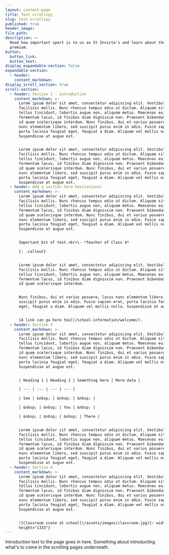 ```yaml
---
layout: content-page
title: Test scrollspy
slug: test-scrollspy
published: true
header_image:
file_path:
description: >-
  Read how important sport is to us as St Invicta's and learn about the sport
  premium.
button:
  button_link:
  button_text:
display_expandable-section: false
expandable-section:
  - header:
    content_markdown:
display_scroll_section: true
scroll-section:
  - header: Section 1 - introduction
    content_markdown: >-
      Lorem ipsum dolor sit amet, consectetur adipiscing elit. Vestibulum luctus
      facilisis mollis. Nunc rhoncus tempus odio ut dictum. Aliquam sit amet
      tellus tincidunt, lobortis augue non, aliquam metus. Maecenas euismod
      fermentum lacus, id finibus diam dignissim non. Praesent bibendum lectus
      id quam scelerisque interdum. Nunc finibus, dui et varius posuere, lacus
      nunc elementum libero, sed suscipit purus enim in odio. Fusce sapien erat,
      porta lacinia feugiat eget, feugiat a diam. Aliquam vel mollis nulla.
      Suspendisse at augue est.


      Lorem ipsum dolor sit amet, consectetur adipiscing elit. Vestibulum luctus
      facilisis mollis. Nunc rhoncus tempus odio ut dictum. Aliquam sit amet
      tellus tincidunt, lobortis augue non, aliquam metus. Maecenas euismod
      fermentum lacus, id finibus diam dignissim non. Praesent bibendum lectus
      id quam scelerisque interdum. Nunc finibus, dui et varius posuere, lacus
      nunc elementum libero, sed suscipit purus enim in odio. Fusce sapien erat,
      porta lacinia feugiat eget, feugiat a diam. Aliquam vel mollis nulla.
      Suspendisse at augue est.
  - header: Add a section here hesitational
    content_markdown: >-
      Lorem ipsum dolor sit amet, consectetur adipiscing elit. Vestibulum luctus
      facilisis mollis. Nunc rhoncus tempus odio ut dictum. Aliquam sit amet
      tellus tincidunt, lobortis augue non, aliquam metus. Maecenas euismod
      fermentum lacus, id finibus diam dignissim non. Praesent bibendum lectus
      id quam scelerisque interdum. Nunc finibus, dui et varius posuere, lacus
      nunc elementum libero, sed suscipit purus enim in odio. Fusce sapien erat,
      porta lacinia feugiat eget, feugiat a diam. Aliquam vel mollis nulla.
      Suspendisse at augue est.


      Important bit of text.<br>\- *Teacher of Class 4*

      {: .callout}


      Lorem ipsum dolor sit amet, consectetur adipiscing elit. Vestibulum luctus
      facilisis mollis. Nunc rhoncus tempus odio ut dictum. Aliquam sit amet
      tellus tincidunt, lobortis augue non, aliquam metus. Maecenas euismod
      fermentum lacus, id finibus diam dignissim non. Praesent bibendum lectus
      id quam scelerisque interdum.


      Nunc finibus, dui et varius posuere, lacus nunc elementum libero, sed
      suscipit purus enim in odio. Fusce sapien erat, porta lacinia feugiat
      eget, feugiat a diam. Aliquam vel mollis nulla. Suspendisse at augue est.


      [A link can go here too](/school-information/welcome/).
  - header: Section 3
    content_markdown: >-
      Lorem ipsum dolor sit amet, consectetur adipiscing elit. Vestibulum luctus
      facilisis mollis. Nunc rhoncus tempus odio ut dictum. Aliquam sit amet
      tellus tincidunt, lobortis augue non, aliquam metus. Maecenas euismod
      fermentum lacus, id finibus diam dignissim non. Praesent bibendum lectus
      id quam scelerisque interdum. Nunc finibus, dui et varius posuere, lacus
      nunc elementum libero, sed suscipit purus enim in odio. Fusce sapien erat,
      porta lacinia feugiat eget, feugiat a diam. Aliquam vel mollis nulla.
      Suspendisse at augue est.


      | Heading 1 | Heading 2 | Something here | More data |

      | --- | --- | --- | --- |

      | See | &nbsp; | &nbsp; | &nbsp; |

      | &nbsp; | &nbsp; | You | &nbsp; |

      | &nbsp; | &nbsp; | &nbsp; | There |


      Lorem ipsum dolor sit amet, consectetur adipiscing elit. Vestibulum luctus
      facilisis mollis. Nunc rhoncus tempus odio ut dictum. Aliquam sit amet
      tellus tincidunt, lobortis augue non, aliquam metus. Maecenas euismod
      fermentum lacus, id finibus diam dignissim non. Praesent bibendum lectus
      id quam scelerisque interdum. Nunc finibus, dui et varius posuere, lacus
      nunc elementum libero, sed suscipit purus enim in odio. Fusce sapien erat,
      porta lacinia feugiat eget, feugiat a diam. Aliquam vel mollis nulla.
      Suspendisse at augue est.
  - header: Section 4
    content_markdown: >-
      Lorem ipsum dolor sit amet, consectetur adipiscing elit. Vestibulum luctus
      facilisis mollis. Nunc rhoncus tempus odio ut dictum. Aliquam sit amet
      tellus tincidunt, lobortis augue non, aliquam metus. Maecenas euismod
      fermentum lacus, id finibus diam dignissim non. Praesent bibendum lectus
      id quam scelerisque interdum. Nunc finibus, dui et varius posuere, lacus
      nunc elementum libero, sed suscipit purus enim in odio. Fusce sapien erat,
      porta lacinia feugiat eget, feugiat a diam. Aliquam vel mollis nulla.
      Suspendisse at augue est.


      ![Classroom scene at school](/assets/images/classroom.jpg){: width="2000"
      height="1333"}
---
```


Introduction text to the page goes in here. Something about introducting what's to come in the scrolling pages underneath.

&nbsp;
